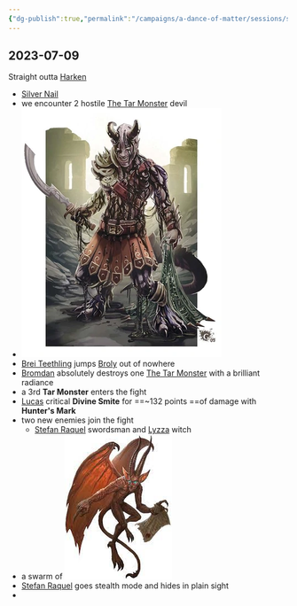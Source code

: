```yaml
---
{"dg-publish":true,"permalink":"/campaigns/a-dance-of-matter/sessions/session-1013/"}
---
```



## 2023-07-09

Straight outta [Harken](Campaigns/A%20Dance%20of%20Matter/Locations%20📌/Harken.md)

- [Silver Nail](Campaigns/A%20Dance%20of%20Matter/Locations%20📌/Silver%20Nail.md) 
- we encounter 2 hostile [The Tar Monster](Campaigns/A%20Dance%20of%20Matter/NPCs%20🤖/The%20Tar%20Monster.md) devil
- ![TarDevil|100](/img/user/attachments/TarDevil.jpeg)
- [Brei Teethling](Campaigns/A%20Dance%20of%20Matter/NPCs%20🤖/Brei%20Teethling.md) jumps [Broly](Campaigns/A%20Dance%20of%20Matter/Players%20👤/Broly.md) out of nowhere
- [Bromdan](Campaigns/A%20Dance%20of%20Matter/Players%20👤/Bromdan.md) absolutely destroys one [The Tar Monster](Campaigns/A%20Dance%20of%20Matter/NPCs%20🤖/The%20Tar%20Monster.md) with a brilliant radiance 
- a 3rd **Tar Monster** enters the fight
- [Lucas](Campaigns/A%20Dance%20of%20Matter/Players%20👤/Lucas.md) critical **Divine Smite** for ==~132 points ==of damage with **Hunter's Mark** 
- two new enemies join the fight 
	- [Stefan Raquel](Campaigns/A%20Dance%20of%20Matter/NPCs%20🤖/Stefan%20Raquel.md) swordsman and [Lyzza](Campaigns/A%20Dance%20of%20Matter/NPCs%20🤖/Lyzza.md) witch
- a swarm of ![Imp_Weakest|100](/img/user/attachments/Imp_Weakest.jpg)
- [Stefan Raquel](Campaigns/A%20Dance%20of%20Matter/NPCs%20🤖/Stefan%20Raquel.md) goes stealth mode and hides in plain sight
- 
